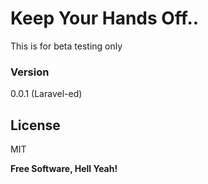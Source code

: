 # Keep Your Hands Off..

This is for beta testing only

### Version
0.0.1 (Laravel-ed)

License
----

MIT


**Free Software, Hell Yeah!**
